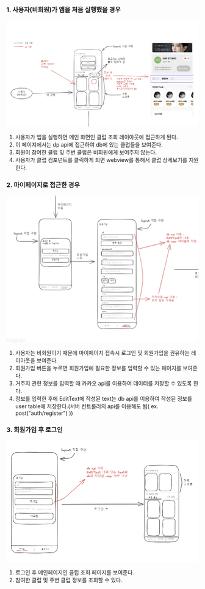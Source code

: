### 1. 사용자(비회원)가 앱을 처음 실행했을 경우

![](https://github.com/hyunbin1/NAWA_Android/blob/docs/imgs/a1.png?raw=true)

1. 사용자가 앱을 실행하면 메인 화면인 클럽 조회 레이아웃에 접근하게 된다.
2. 이 페이지에서는 dp api에 접근하여 db에 있는 클럽들을 보여준다.
3. 회원이 참여한 클럽 및 주변 클럽은 비회원에게 보여주지 않는다.
4. 사용자가 클럽 컴포넌트를 클릭하게 되면 webview를 통해서 클럽 상세보기를 지원한다.

### 2. 마이페이지로 접근한 경우

![](https://github.com/hyunbin1/NAWA_Android/blob/docs/imgs/a2.png?raw=true)

1. 사용자는 비회원이기 때문에 마이페이지 접속시 로그인 및 회원가입을 권유하는 레이아웃을 보여준다.
2. 회원가입 버튼을 누르면 회원가입에 필요한 정보를 입력할 수 있는 페이지를 보여준다.
3. 거주지 관련 정보를 입력할 때 카카오 api를 이용하여 데이터를 저장할 수 있도록 한다.
4. 정보를 입력한 후에 EditText에 작성된 text는 db api를 이용하여 작성된 정보를 user table에 저장한다.(서버 컨트롤러의 api를 이용해도 됨( ex. post("auth/register") ))

### 3. 회원가입 후 로그인

![](https://github.com/hyunbin1/NAWA_Android/blob/docs/imgs/a3.png?raw=true)

1. 로그인 후 메인페이지인 클럽 조회 페이지를 보여준다.
2. 참여한 클럽 및 주변 클럽 정보를 조회할 수 있다.

